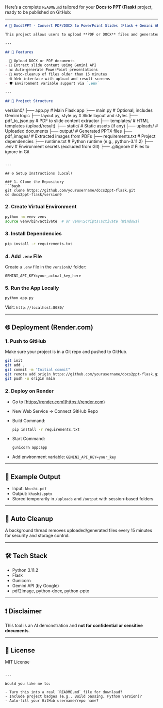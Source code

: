 Here’s a complete `README.md` tailored for your **Docs to PPT (Flask)** project, ready to be published on GitHub:

---

```markdown
# 📝 Docs2PPT - Convert PDF/DOCX to PowerPoint Slides (Flask + Gemini API)

This project allows users to upload **PDF or DOCX** files and generates AI-powered PowerPoint slides using **Gemini API**. Built with **Flask**, it includes cleanup of temporary files and supports deployment to platforms like **Render.com**.

---

## 🚀 Features

- 📄 Upload DOCX or PDF documents
- 🤖 Extract slide content using Gemini API
- 📊 Auto-generate PowerPoint presentations
- 🧹 Auto-cleanup of files older than 15 minutes
- 🌐 Web interface with upload and result screens
- 🛡️ Environment variable support via `.env`

---

## 🧱 Project Structure

```

version0/
├── app.py                 # Main Flask app
├── main.py                # Optional, includes Gemini logic
├── layout.py, style.py    # Slide layout and styles
├── pdf\_to\_json.py         # PDF to slide content extractor
├── templates/             # HTML templates (upload/result)
├── static/                # Static assets (if any)
├── uploads/               # Uploaded documents
├── output/                # Generated PPTX files
├── pdf\_images/            # Extracted images from PDFs
├── requirements.txt       # Project dependencies
├── runtime.txt            # Python runtime (e.g., python-3.11.2)
├── .env                   # Environment secrets (excluded from Git)
├── .gitignore             # Files to ignore in Git

````

---

## ⚙️ Setup Instructions (Local)

### 1. Clone the Repository
```bash
git clone https://github.com/yourusername/docs2ppt-flask.git
cd docs2ppt-flask/version0
````

### 2. Create Virtual Environment

```bash
python -m venv venv
source venv/bin/activate  # or venv\Scripts\activate (Windows)
```

### 3. Install Dependencies

```bash
pip install -r requirements.txt
```

### 4. Add `.env` File

Create a `.env` file in the `version0/` folder:

```
GEMINI_API_KEY=your_actual_key_here
```

### 5. Run the App Locally

```bash
python app.py
```

Visit: `http://localhost:8080/`

---

## 🌐 Deployment (Render.com)

### 1. Push to GitHub

Make sure your project is in a Git repo and pushed to GitHub.

```bash
git init
git add .
git commit -m "Initial commit"
git remote add origin https://github.com/yourusername/docs2ppt-flask.git
git push -u origin main
```

### 2. Deploy on Render

* Go to [https://render.com](https://render.com)
* New Web Service → Connect GitHub Repo
* Build Command:

  ```bash
  pip install -r requirements.txt
  ```
* Start Command:

  ```bash
  gunicorn app:app
  ```
* Add environment variable:
  `GEMINI_API_KEY=your_key`

---

## 📎 Example Output

* Input: `khushi.pdf`
* Output: `khushi.pptx`
* Stored temporarily in `/uploads` and `/output` with session-based folders

---

## 🧼 Auto Cleanup

A background thread removes uploaded/generated files every 15 minutes for security and storage control.

---

## 🛠️ Tech Stack

* Python 3.11.2
* Flask
* Gunicorn
* Gemini API (by Google)
* pdf2image, python-docx, python-pptx

---

## ❗ Disclaimer

This tool is an AI demonstration and **not for confidential or sensitive documents**.

---

## 📄 License

MIT License

```

---

Would you like me to:

- Turn this into a real `README.md` file for download?
- Include project badges (e.g., Build passing, Python version)?
- Auto-fill your GitHub username/repo name?
```

